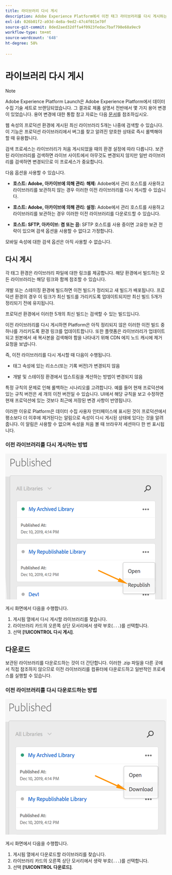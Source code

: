 ```yaml
---
title: 라이브러리 다시 게시
description: Adobe Experience Platform에서 이전 태그 라이브러리를 다시 게시하는 방법을 알아봅니다.
exl-id: 026b01f2-a93d-4e8a-9ed2-47c4f011e70f
source-git-commit: 8ded2aed32dffa4f0923fedac7baf798e68a9ec9
workflow-type: tm+mt
source-wordcount: '648'
ht-degree: 58%

---
```


# 라이브러리 다시 게시

>[!NOTE]
>
>Adobe Experience Platform Launch은 Adobe Experience Platform에서 데이터 수집 기술 세트로 브랜딩되었습니다. 그 결과로 제품 설명서 전반에서 몇 가지 용어 변경이 있었습니다. 용어 변경에 대한 통합 참고 자료는 다음 [문서](../../term-updates.md)를 참조하십시오.

웹 속성의 프로덕션 환경에 게시된 최신 라이브러리 5개는 나중에 검색할 수 있습니다. 이 기능은 프로덕션 라이브러리에서 버그를 찾고 알려진 양호한 상태로 즉시 롤백해야 할 때 유용합니다.

검색 프로세스는 라이브러리가 처음 게시되었을 때의 환경 설정에 따라 다릅니다. 보관된 라이브러리를 검색하면 라이브 사이트에서 아무것도 변경되지 않지만 일반 라이브러리를 검색하면 변경되므로 이 프로세스가 중요합니다.

다음 옵션을 사용할 수 있습니다.

* **호스트: Adobe, 아카이브에 의해 관리: 해제:** Adobe에서 관리 호스트를 사용하고 라이브러리를 보관하지 않는 경우 이러한 이전 라이브러리를 다시 게시할 수 있습니다.

* **호스트: Adobe, 아카이브에 의해 관리: 설정:** Adobe에서 관리 호스트를 사용하고 라이브러리를 보관하는 경우 이러한 이전 라이브러리를 다운로드할 수 있습니다.

* **호스트: SFTP, 아카이브: 켬 또는 끔:** SFTP 호스트를 사용 중이면 고유한 보관 전략이 있으며 검색 옵션을 사용할 수 없다고 가정합니다.

모바일 속성에 대한 검색 옵션은 아직 사용할 수 없습니다.

## 다시 게시

각 태그 환경은 라이브러리 파일에 대한 링크를 제공합니다. 해당 환경에서 빌드하는 모든 라이브러리는 해당 링크와 함께 참조할 수 있습니다.

개발 또는 스테이징 환경에 빌드하면 이전 빌드가 정리되고 새 빌드가 배포됩니다. 프로덕션 환경의 경우 이 링크가 최신 빌드를 가리키도록 업데이트되지만 최신 빌드 5개가 정리되기 전에 유지됩니다.

프로덕션 환경에서 이러한 5개의 최신 빌드는 검색할 수 있는 빌드입니다.

이전 라이브러리를 다시 게시하면 Platform은 아직 정리되지 않은 이러한 이전 빌드 중 하나를 가리키도록 환경 링크를 업데이트합니다.  또한 플랫폼은 라이브러리가 업데이트되고 원본에서 새 복사본을 검색해야 함을 나타내기 위해 CDN 에지 노드 캐시에 제거 요청을 보냅니다.

즉, 이전 라이브러리를 다시 게시할 때 다음이 수행됩니다.

* 태그 속성에 있는 리소스(또는 기록 버전)가 변경되지 않음

* 개발 및 스테이징 환경에서 업스트림을 계산하는 방법이 변경되지 않음

특정 규칙의 문제로 인해 롤백하는 시나리오를 고려합니다. 예를 들어 현재 프로덕션에 있는 규칙 버전은 세 개의 이전 버전일 수 있습니다.  UI에서 해당 규칙을 보고 수정하면 현재 프로덕션에 있는 것보다 최근에 저장된 변경 사항이 반영됩니다.

이러한 이유로 Platform은 데이터 수집 사용자 인터페이스에 표시된 것이 프로덕션에서 평소보다 더 이후에 제거된다는 알림으로 속성이 다시 게시된 상태에 있다는 것을 알려줍니다. 이 알림은 사용할 수 없으며 속성을 처음 볼 때 브라우저 세션마다 한 번 표시됩니다.

### 이전 라이브러리를 다시 게시하는 방법

![라이브러리 다시 게시](images/retrieve_republish.png)

게시 화면에서 다음을 수행합니다.

1. 게시됨 열에서 다시 게시할 라이브러리를 찾습니다.
1. 라이브러리 카드의 오른쪽 상단 모서리에서 생략 부호(`...`)를 선택합니다.
1. 선택 **[!UICONTROL 다시 게시]**.

## 다운로드

보관된 라이브러리를 다운로드하는 것이 더 간단합니다. 이러한 .zip 파일을 다른 곳에서 직접 참조하지 않으므로 이전 라이브러리를 컴퓨터에 다운로드하고 일반적인 프로세스를 실행할 수 있습니다.

### 이전 라이브러리를 다시 다운로드하는 방법

![라이브러리 다운로드](images/retrieve_download.png)

게시 화면에서 다음을 수행합니다.

1. 게시됨 열에서 다운로드할 라이브러리를 찾습니다.
1. 라이브러리 카드의 오른쪽 상단 모서리에서 생략 부호(`...`)를 선택합니다.
1. 선택 **[!UICONTROL 다운로드]**.
